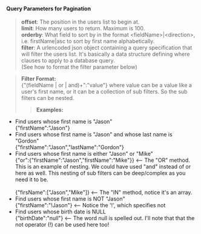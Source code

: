 #### Query Parameters for Pagination
> **offset**: The position in the users list to begin at.  
**limit**: How many users to return. Maximum is 100.  
**orderby**: What field to sort by in the format &#60;fieldName&#62;|&#60;direction&#62;, i.e. firstName|asc to sort by first name alphabetically.  
**filter**: A urlencoded json object containing a query specification that will filter the users list. It's basically a data structure defining where clauses to apply to a database query.  
(See how to format the filter parameter below)

>**Filter Format:**  
	{"(fieldName | or | and)+":"value"} where value can be a value like a user's first name, or it can be a collection of sub filters. So the sub filters can be nested.  
>> **Examples:**  
* Find users whose first name is "Jason"  
	{"firstName":"Jason"}<br />  
*  Find users whose first name is "Jason" and whose last name is "Gordon"  
	{"firstName":"Jason","lastName":"Gordon"}<br />  
*  Find users whose first name is either "Jason" or "Mike"  
  {"or":{"firstName":"Jason","firstName":"Mike"}}  <-- The "OR" method. This is an example of nesting. We could have used "and" instead of or  
  here as well. This nesting of sub filters can be deep/complex as you need it to be.<br />  
  {"firsName":["Jason","Mike"]} <-- The "IN" method, notice it's an array.<br />  
*  Find users whose first name is NOT "Jason"  
  {"firstName":"!Jason"} <-- Notice the '!', which specifies not<br />  
*  Find users whose birth date is NULL  
  {"birthDate":"null"} <-- The word null is spelled out. I'll note that that the not operator (!) can be used here too!  
 			
